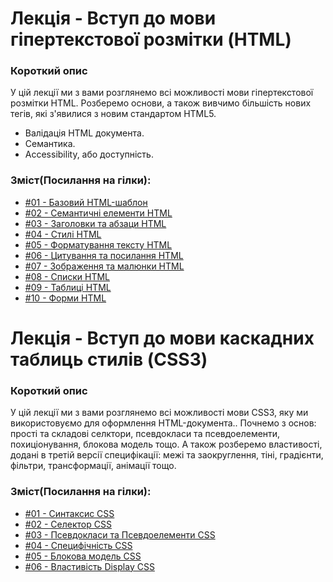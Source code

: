 # Лекція - Вступ до мови гіпертекстової ​розмітки (HTML)​
### Короткий опис
У цій лекції ми з вами розглянемо всі можливості мови гіпертекстової розмітки HTML.
Розберемо основи, а також вивчимо більшість нових тегів, які з'явилися з новим стандартом HTML5.
- Валідація HTML документа.
- Семантика.
- Accessibility, або доступність.

### Зміст(Посилання на гілки):
- [#01 - Базовий HTML-шаблон](https://github.com/bohdandeputat/MyWebSite/tree/HTML.01-Basic-HTML-Template)
- [#02 - Семантичні елементи HTML](https://github.com/bohdandeputat/MyWebSite/tree/HTML.02-Semantic-Elements)
- [#03 - Заголовки та абзаци HTML](https://github.com/bohdandeputat/MyWebSite/tree/HTML.03-Headings-and-Paragraphs)
- [#04 - Стилі HTML](https://github.com/bohdandeputat/MyWebSite/tree/HTML.04-HTML-Styles)
- [#05 - Форматування тексту HTML](https://github.com/bohdandeputat/MyWebSite/tree/HTML.05-Text-Formatting)
- [#06 - Цитування та посилання HTML](https://github.com/bohdandeputat/MyWebSite/tree/HTML.06-Quotation-and-Links)
- [#07 - Зображення та малюнки HTML](https://github.com/bohdandeputat/MyWebSite/tree/HTML.07-Images-and-Pictures)
- [#08 - Списки HTML](https://github.com/bohdandeputat/MyWebSite/tree/HTML.08-Lists)
- [#09 - Таблиці HTML](https://github.com/bohdandeputat/MyWebSite/tree/HTML.09-Tables)
- [#10 - Форми HTML](https://github.com/bohdandeputat/MyWebSite/tree/HTML.10-Forms)


# Лекція - Вступ до мови каскадних таблиць стилів (CSS3)​
### Короткий опис
У цій лекції ми з вами розглянемо всі можливості мови CSS3, яку ми використовуємо для оформлення HTML-документа..
Почнемо з основ: прості та складові селктори, псевдокласи та псевдоелементи, похиціонування, блокова модель тощо. А також розберемо властивості, додані в третій версії специфікації: межі та заокруглення, тіні, градієнти, фільтри, трансформації, анімації тощо.

### Зміст(Посилання на гілки):
- [#01 - Синтаксис CSS](https://github.com/bohdandeputat/MyWebSite/tree/CSS3.01-Basic-Template)
- [#02 - Селектор CSS](https://github.com/bohdandeputat/MyWebSite/tree/CSS3.02-CSS-Selectors)
- [#03 - Псевдокласи та Псевдоелементи CSS](https://github.com/bohdandeputat/MyWebSite/tree/CSS3.03-CSS-Pseudo-classes-and-Pseudo-elements)
- [#04 - Специфічність CSS](https://github.com/bohdandeputat/MyWebSite/tree/CSS3.04-CSS-Specificity)
- [#05 - Блокова модель CSS](https://github.com/bohdandeputat/MyWebSite/tree/CSS3.05-CSS-Box-Model)
- [#06 - Властивість Display CSS](https://github.com/bohdandeputat/MyWebSite/tree/CSS3.06-CSS-Display)
